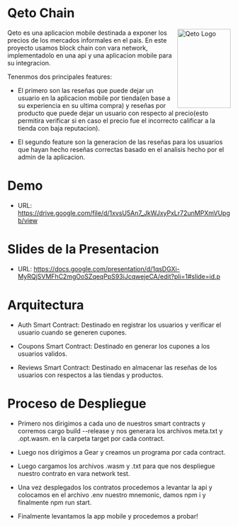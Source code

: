 # Qeto Chain

<img src="https://www.jesusalvan.com/qeto.jpeg" align="right"
     alt="Qeto Logo" width="120" height="178">

Qeto es una aplicacion mobile destinada a exponer los precios de los mercados informales en el pais.
En este proyecto usamos block chain con vara network, implementadolo en una api y una aplicacion mobile para su integracion.

Tenenmos dos principales features: 

* El primero son las reseñas que puede dejar un usuario en la aplicacion mobile por tienda(en base a su experiencia en su ultima compra) y reseñas por producto que puede dejar un usuario con respecto al precio(esto permitira verificar si en caso el precio fue el incorrecto calificar a la tienda con baja reputacion). 

* El segundo feature son la generacion de las reseñas para los usuarios que hayan hecho reseñas correctas basado en el analisis hecho por el admin de la aplicacion.

# Demo

* URL: https://drive.google.com/file/d/1xvsU5An7_JkWJxyPxLr72unMPXmVUpgb/view

# Slides de la Presentacion

* URL: https://docs.google.com/presentation/d/1qsDGXi-MyRQjSVMFhC2mgOoSZqeqPpS93iJcqwejeCA/edit?pli=1#slide=id.p

# Arquitectura

* Auth Smart Contract: Destinado en registrar los usuarios y verificar el usuario cuando se generen cupones.

* Coupons Smart Contract: Destinado en generar los cupones a los usuarios validos.

* Reviews Smart Contract: Destinado en almacenar las reseñas de los usuarios con respectos a las tiendas y productos.

# Proceso de Despliegue

* Primero nos dirigimos a cada uno de nuestros smart contracts y corremos cargo build --release y nos generara los archivos meta.txt y .opt.wasm. en la carpeta target por cada contract.

* Luego nos dirigimos a Gear y creamos un programa por cada contract.

* Luego cargamos los archivos .wasm y .txt para que nos despliegue nuestro contrato en vara network test.

* Una vez desplegados los contratos procedemos a levantar la api y colocamos en el archivo .env nuestro mnemonic, damos npm i y finalmente npm run start.

* Finalmente levantamos la app mobile y procedemos a probar!
